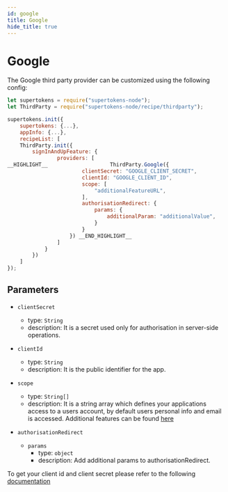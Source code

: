 ```yaml
---
id: google
title: Google
hide_title: true
---
```


# Google

The Google third party provider can be customized using the following config:

```js
let supertokens = require("supertokens-node");
let ThirdParty = require("supertokens-node/recipe/thirdparty");

supertokens.init({
    supertokens: {...},
    appInfo: {...},
    recipeList: [
    ThirdParty.init({
        signInAndUpFeature: {
                providers: [
__HIGHLIGHT__                    ThirdParty.Google({
                        clientSecret: "GOOGLE_CLIENT_SECRET",
                        clientId: "GOOGLE_CLIENT_ID",
                        scope: [
                            "additionalFeatureURL",
                        ],
                        authorisationRedirect: {
                            params: {
                                additionalParam: "additionalValue",
                            }
                        }
                    }) __END_HIGHLIGHT__
                ]
            } 
        })
    ]
});
```

## Parameters

- `clientSecret`
  - type: `String`
  - description: It is a secret used only for authorisation in server-side operations.

- `clientId`
  - type: `String`
  - description: It is the public identifier for the app.

- `scope`
  - type: `String[]`
  - description: It is a string array which defines your applications access to a users account, by default users personal info and email is accessed. Additional features can be found [here](https://developers.google.com/identity/protocols/oauth2/scopes)

- `authorisationRedirect`
  - `params`
    - type: `object`
    - description: Add additional params to authorisationRedirect.

<div class="specialNote" style="margin-bottom: 40px">
To get your client id and client secret please refer to the following
<a href="https://developers.google.com/identity/sign-in/web/sign-in#create_authorization_credentials" rel="noopener noreferrer" target="_blank" >documentation</a>
</div>
